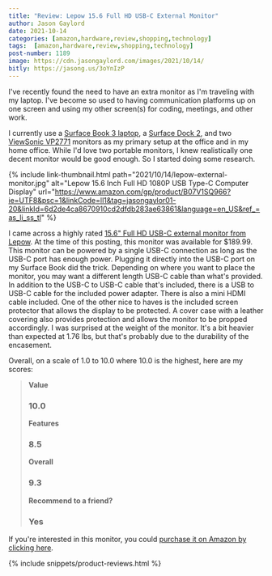 ```yaml
---
title: "Review: Lepow 15.6 Full HD USB-C External Monitor"
author: Jason Gaylord
date: 2021-10-14
categories: [amazon,hardware,review,shopping,technology]
tags:  [amazon,hardware,review,shopping,technology]
post-number: 1189
image: https://cdn.jasongaylord.com/images/2021/10/14/
bitly: https://jasong.us/3oYnIzP
---
```


I've recently found the need to have an extra monitor as I'm traveling with my laptop. I've become so used to having communication platforms up on one screen and using my other screen(s) for coding, meetings, and other work.

I currently use a [Surface Book 3 laptop](https://www.amazon.com/NEW-Microsoft-Surface-Book-Touch-Screen/dp/B086QSTP4B?dchild=1&keywords=Surface+Book+3&qid=1634145862&sr=8-3&linkCode=ll1&tag=jasongaylor01-20&linkId=e98c2f5eb8a590b16a83b9d6f208e7eb&language=en_US&ref_=as_li_ss_tl), a [Surface Dock 2](https://www.amazon.com/Microsoft-Surface-USB-C-Gigabit-Ethernet/dp/B0883TPJ6X?dchild=1&keywords=Surface+Dock+2&qid=1634145929&sr=8-3&linkCode=ll1&tag=jasongaylor01-20&linkId=9dd4f79e934afa41b9910b5141d08618&language=en_US&ref_=as_li_ss_tl), and two [ViewSonic VP2771](https://www.amazon.com/ViewSonic-VP2771-Professional-Calibration-Photography/dp/B01LW8JU15?dchild=1&keywords=ViewSonic%2BVP2771&qid=1634146052&sr=8-3&th=1&linkCode=ll1&tag=jasongaylor01-20&linkId=cca7fcbc4ce8054bab78f6a66ee5c6ff&language=en_US&ref_=as_li_ss_tl) monitors as my primary setup at the office and in my home office. While I'd love two portable monitors, I knew realistically one decent monitor would be good enough. So I started doing some research. 

{% include link-thumbnail.html path="2021/10/14/lepow-external-monitor.jpg" alt="Lepow 15.6 Inch Full HD 1080P USB Type-C Computer Display" url="https://www.amazon.com/gp/product/B07V1SQ966?ie=UTF8&psc=1&linkCode=ll1&tag=jasongaylor01-20&linkId=6d2de4ca8670910cd2dfdb283ae63861&language=en_US&ref_=as_li_ss_tl" %}

I came across a highly rated [15.6" Full HD USB-C external monitor from Lepow](https://www.amazon.com/gp/product/B07V1SQ966?ie=UTF8&psc=1&linkCode=ll1&tag=jasongaylor01-20&linkId=6d2de4ca8670910cd2dfdb283ae63861&language=en_US&ref_=as_li_ss_tl). At the time of this posting, this monitor was available for $189.99. This monitor can be powered by a single USB-C connection as long as the USB-C port has enough power. Plugging it directly into the USB-C port on my Surface Book did the trick. Depending on where you want to place the monitor, you may want a different length USB-C cable than what's provided. In addition to the USB-C to USB-C cable that's included, there is a USB to USB-C cable for the included power adapter. There is also a mini HDMI cable included. One of the other nice to haves is the included screen protector that allows the display to be protected. A cover case with a leather covering also provides protection and allows the monitor to be propped accordingly. I was surprised at the weight of the monitor. It's a bit heavier than expected at 1.76 lbs, but that's probably due to the durability of the encasement. 

Overall, on a scale of 1.0 to 10.0 where 10.0 is the highest, here are my scores:

> **Value**
> ### 10.0
> 
> **Features**
> ### 8.5
> 
> **Overall**
> ### 9.3
> 
> **Recommend to a friend?**
> ### Yes

If you're interested in this monitor, you could [purchase it on Amazon by clicking here](https://www.amazon.com/gp/product/B07V1SQ966?ie=UTF8&psc=1&linkCode=ll1&tag=jasongaylor01-20&linkId=6d2de4ca8670910cd2dfdb283ae63861&language=en_US&ref_=as_li_ss_tl).

{% include snippets/product-reviews.html %}